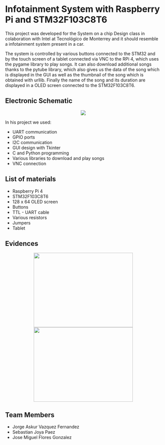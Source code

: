 # Infotainment System with Raspberry Pi and STM32F103C8T6

This project was developed for the System on a chip Design class in colaboration with Intel at Tecnológico de Monterrey and it should resemble a infotainment system present in a car. 

The system is controlled by various buttons connected to the STM32 and by the touch screen of a tablet connected via VNC to the RPi 4, which uses the pygame library to play songs. It can also download additional songs thanks to the pytube library, which also gives us the data of the song which is displayed in the GUI as well as the thumbnail of the song which is obtained with urllib. Finally the name of the song and its duration are displayed in a OLED screen connected to the STM32F103C8T6.

## Electronic Schematic 

<p align="center">
  <img src="https://user-images.githubusercontent.com/74482029/207171437-e8e5d40c-1e32-4916-9251-ebea46f7181c.png">
</p>

In his project we used:
* UART communication
* GPIO ports
* I2C communication
* GUI design with Tkinter
* C and Python programming 
* Various libraries to download and play songs
* VNC connection

## List of materials
* Raspberry Pi 4
* STM32F103C8T6
* 128 x 64 OLED screen
* Buttons
* TTL - UART cable
* Various resistors
* Jumpers
* Tablet

## Evidences
<p align="center">
  <img width="320" height="240" src="https://user-images.githubusercontent.com/74482029/207173000-edfc9b34-6a42-4337-9931-723ac7b0eb64.png">
  <img width="320" height="240" src="https://user-images.githubusercontent.com/74482029/207173276-771b4736-2d52-48be-b4a4-c35c8c8c8823.png">
</p>

## Team Members
* Jorge Askur Vazquez Fernandez
* Sebastian Joya Paez
* Jose Miguel Flores Gonzalez


